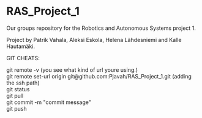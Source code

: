 # RAS_Project_1
Our groups repository for the Robotics and Autonomous Systems project 1.

Project by Patrik Vahala, Aleksi Eskola, Helena Lähdesniemi and Kalle Hautamäki.


GIT CHEATS:
<div> git remote -v (you see what kind of url youre using.) </div>
<div> git remote set-url origin git@github.com:Pjavah/RAS_Project_1.git (adding the ssh path) </div>
<div>git status  </div>
<div>git pull </div>
<div>git commit -m "commit message" </div>
<div>git push </div>

